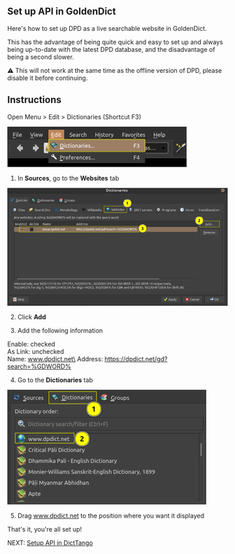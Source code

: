 ## Set up API in GoldenDict

Here's how to set up DPD as a live searchable website in GoldenDict. 

This has the advantage of being quite quick and easy to set up and always being up-to-date with the latest DPD database, and the disadvantage of being a second slower. 

⚠️ This will not work at the same time as the offline version of DPD, please disable it before continuing.

## Instructions

Open Menu > Edit > Dictionaries (Shortcut F3)

![open dictionaries](pics/dpdict.net/dpdict_api_gd_open_dictionaries.png)


1. In **Sources**, go to the **Websites** tab

![add website](pics/dpdict.net/dpdict_api_gd_add_website.png)


2. Click **Add**


3. Add the following information

Enable: checked\
As Link: unchecked\
Name: www.dpdict.net\
Address: https://dpdict.net/gd?search=%GDWORD%

4. Go to the **Dictionaries** tab

![reorder dictionaries](pics/dpdict.net/dpdict_api_gd_reorder_dictionaries.png)

5. Drag www.dpdict.net to the position where you want it displayed

That's it, you're all set up!

NEXT: [Setup API in DictTango](dpdict_api_dt.md)